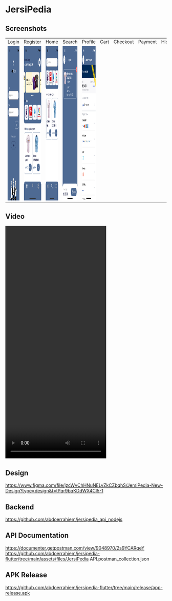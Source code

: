 # JersiPedia

## Screenshots

<table>
  <tr>
    <td>Login</td>
    <td>Register</td>
    <td>Home</td>
    <td>Search</td>
    <td>Profile</td>
    <td>Cart</td>
    <td>Checkout</td>
    <td>Payment</td>
    <td>History</td>
  </tr>
  <tr>
    <td><img src="assets/files/login.png" width=270 height=480></td>
    <td><img src="assets/files/home.png" width=270 height=480></td>
    <td><img src="assets/files/search.png" width=270 height=480></td>
    <td><img src="assets/files/cart.png" width=270 height=480></td>
    <td><img src="assets/files/payment.png" width=270 height=480></td>
  </tr>
 </table>

## Video

<video width="315" height="723" controls>
  <source src="assets/files/recording.mov" type="video/mov">
</video>

## Design

https://www.figma.com/file/jzcWvChHNuNELvZkCZbqhS/JersiPedia-New-Design?type=design&t=tPqr9bqKDdWX4Cl5-1

## Backend

https://github.com/abdoerrahiem/jersipedia_api_nodejs

## API Documentation

https://documenter.getpostman.com/view/9048970/2s9YCARqeY
https://github.com/abdoerrahiem/jersipedia-flutter/tree/main/assets/files/JersiPedia API.postman_collection.json

## APK Release

https://github.com/abdoerrahiem/jersipedia-flutter/tree/main/release/app-release.apk

